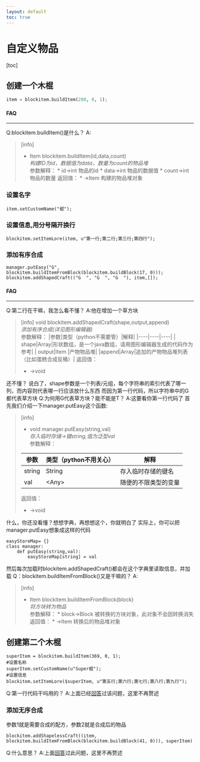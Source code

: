 ```yaml
---
layout: default
toc: true
---
```

# 自定义物品
[toc]
## 创建一个木棍

~~~python
item = blockitem.buildItem(280, 0, 1);
~~~
#### FAQ
----
Q:blockitem.buildItem()是什么？
A:
>[info]
>*   Item blockitem.buildItem(id,data,count)  
    *构建ID为id，数据值为data，数量为count的物品堆*  
    参数解释：
    *   id->int 物品的id
    *   data->int 物品的数据值
    *   count->int 物品的数量
    返回值：
    *   \->Item 构建的物品堆对象

### 设置名字

~~~
item.setCustomName("棍");
~~~

### 设置信息,用分号隔开换行

~~~
blockitem.setItemLore(item, u"第一行;第二行;第三行;第四行");

~~~

### 添加有序合成


~~~
manager.putEasy("G", blockitem.buildItemFromBlock(blockitem.buildBlock(17, 0)));
blockitem.addShapedCraft(("G  ", "G  ", "G  "), item,[]);
~~~
#### FAQ
----
Q:第二行在干嘛，我怎么看不懂？
A:他在增加一个草方块

>[info]
>void blockitem.addShapedCraft(shape,output,append)  
>*添加有序合成(详见图形编辑器)*  
>参数解释：
>|参数|类型（python不需要管）|解释|
>|----|----|----|
>| shape|Array|形状数组，是一个java数组，请用图形编辑器生成的代码作为参考|
>|   output|Item |产物物品堆|
> |append|Array|追加的产物物品堆列表（比如蛋糕合成反桶）|
>返回值：
> *   \->void

还不懂？
说白了，shape参数是一个列表/元组，每个字符串的索引代表了哪一列，而内容则代表哪一行应该放什么东西
而因为第一行代码，所以字符串中的G都代表草方块
Q:为何用G代表草方块？能不能是T？
A:这要看你第一行代码了
首先我们介绍一下manager.putEasy这个函数:
>[info]
>*   void manager.putEasy(string,val)  
>    *存入临时存储->键string,值为泛型val*  
>    参数解释：
> 
>    |参数|类型（python不用关心）|解释|
>    |----|----|----|
>    |string|String|存入临时存储的键名|
>    |val|\<Any\>|随便的不限类型的变量|
>    
>    返回值：
>    
>    *   \->void

什么，你还没看懂？想想字典，再想想这个，你就明白了
实际上，你可以把manager.putEasy想象成这样的代码
~~~
easyStoreMap= {}
class manager:
    def putEasy(string,val):
        easyStoreMap[string] = val
~~~
然后每次加载时blockitem.addShapedCraft()都会在这个字典里读取信息，并加载
Q：blockitem.buildItemFromBlock()又是干嘛的？
A:
>[info]
>*   Item blockitem.buildItemFromBlock(block)  
     *将方块转为物品*  
     参数解释：
     *   block->Block 被转换的方块对象，此对象不会因转换消失
     返回值：
     *   \->Item 转换后的物品堆对象


## 创建第二个木棍

~~~
superItem = blockitem.buildItem(369, 0, 1);
#设置名称
superItem.setCustomName(u"Super棍");
#设置信息
blockitem.setItemLore($superItem, u"第五行;第六行;第七行;第八行;第九行");

~~~
Q:第一行代码干吗用的？
A:上面已经[回答](#FAQ_7)过该问题，这里不再赘述
### 添加无序合成

参数1就是需要合成的配方，参数2就是合成后的物品

~~~
blockitem.addShapelessCraft((item, blockitem.buildItemFromBlock(blockitem.buildBlock(41, 0))), superItem)
~~~
Q:什么意思？
A:上面[回答](#FAQ_41)过此问题，这里不再赘述